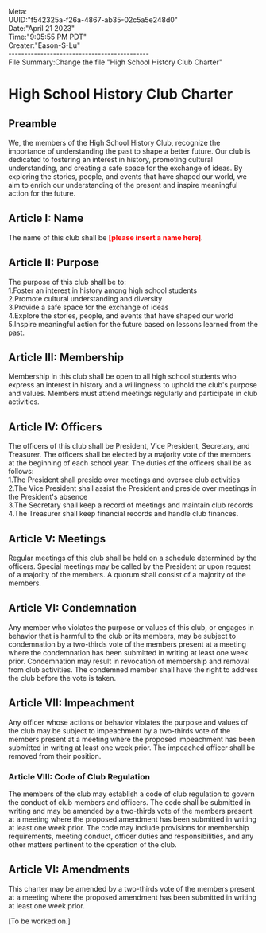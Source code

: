 Meta:<br>
UUID:"f542325a-f26a-4867-ab35-02c5a5e248d0"<br>
Date:"April 21 2023"<br>
Time:"9:05:55 PM PDT"<br>
Creater:"Eason-S-Lu"<br>
--------------------------------------------<br>
File Summary:Change the file "High School History Club Charter"<br>

<h1>High School History Club Charter</h1>
<h2>Preamble</h2>
We, the members of the High School History Club, recognize the importance of understanding the past to shape a better future. Our club is dedicated to fostering an interest in history, promoting cultural understanding, and creating a safe space for the exchange of ideas. By exploring the stories, people, and events that have shaped our world, we aim to enrich our understanding of the present and inspire meaningful action for the future.<p>

<h2>Article I: Name</h2>
The name of this club shall be <b><font color = "red">[please insert a name here]</font></b>.<p>

<h2>Article II: Purpose</h2>
The purpose of this club shall be to:<br>
1.Foster an interest in history among high school students<br>
2.Promote cultural understanding and diversity<br>
3.Provide a safe space for the exchange of ideas<br>
4.Explore the stories, people, and events that have shaped our world<br>
5.Inspire meaningful action for the future based on lessons learned from the past.<p>

<h2>Article III: Membership</h2>
Membership in this club shall be open to all high school students who express an interest in history and a willingness to uphold the club's purpose and values. Members must attend meetings regularly and participate in club activities.<p>

<h2>Article IV: Officers</h2>
The officers of this club shall be President, Vice President, Secretary, and Treasurer. The officers shall be elected by a majority vote of the members at the beginning of each school year. The duties of the officers shall be as follows:<br>
1.The President shall preside over meetings and oversee club activities<br>
2.The Vice President shall assist the President and preside over meetings in the President's absence<br>
3.The Secretary shall keep a record of meetings and maintain club records<br>
4.The Treasurer shall keep financial records and handle club finances.<p>

<h2>Article V: Meetings</h2>
Regular meetings of this club shall be held on a schedule determined by the officers. Special meetings may be called by the President or upon request of a majority of the members. A quorum shall consist of a majority of the members.<p>

<h2>Article VI: Condemnation</h2>
Any member who violates the purpose or values of this club, or engages in behavior that is harmful to the club or its members, may be subject to condemnation by a two-thirds vote of the members present at a meeting where the condemnation has been submitted in writing at least one week prior. Condemnation may result in revocation of membership and removal from club activities. The condemned member shall have the right to address the club before the vote is taken.<p>

<h2>Article VII:  Impeachment</h2>
Any officer whose actions or behavior violates the purpose and values of the club may be subject to impeachment by a two-thirds vote of the members present at a meeting where the proposed impeachment has been submitted in writing at least one week prior. The impeached officer shall be removed from their position.<p>

<h3>Article VIII: Code of Club Regulation</h2>
The members of the club may establish a code of club regulation to govern the conduct of club members and officers. The code shall be submitted in writing and may be amended by a two-thirds vote of the members present at a meeting where the proposed amendment has been submitted in writing at least one week prior. The code may include provisions for membership requirements, meeting conduct, officer duties and responsibilities, and any other matters pertinent to the operation of the club.<p>

<h2>Article VI: Amendments</h2>
This charter may be amended by a two-thirds vote of the members present at a meeting where the proposed amendment has been submitted in writing at least one week prior.<p>
[To be worked on.]